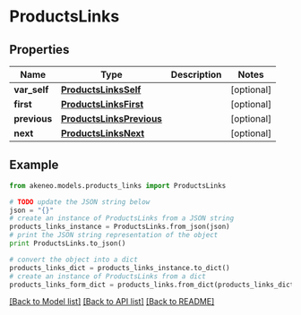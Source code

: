 # ProductsLinks


## Properties
Name | Type | Description | Notes
------------ | ------------- | ------------- | -------------
**var_self** | [**ProductsLinksSelf**](ProductsLinksSelf.md) |  | [optional] 
**first** | [**ProductsLinksFirst**](ProductsLinksFirst.md) |  | [optional] 
**previous** | [**ProductsLinksPrevious**](ProductsLinksPrevious.md) |  | [optional] 
**next** | [**ProductsLinksNext**](ProductsLinksNext.md) |  | [optional] 

## Example

```python
from akeneo.models.products_links import ProductsLinks

# TODO update the JSON string below
json = "{}"
# create an instance of ProductsLinks from a JSON string
products_links_instance = ProductsLinks.from_json(json)
# print the JSON string representation of the object
print ProductsLinks.to_json()

# convert the object into a dict
products_links_dict = products_links_instance.to_dict()
# create an instance of ProductsLinks from a dict
products_links_form_dict = products_links.from_dict(products_links_dict)
```
[[Back to Model list]](../README.md#documentation-for-models) [[Back to API list]](../README.md#documentation-for-api-endpoints) [[Back to README]](../README.md)


